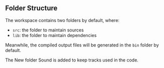 ## Folder Structure

The workspace contains two folders by default, where:

- `src`: the folder to maintain sources
- `lib`: the folder to maintain dependencies


Meanwhile, the compiled output files will be generated in the `bin` folder by default.

 The New folder Sound is added to keep tracks used in the code.
 
